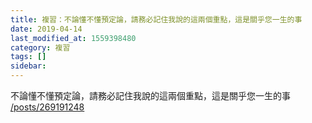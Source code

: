```yaml
---
title: 複習：不論懂不懂預定論，請務必記住我說的這兩個重點，這是關乎您一生的事
date: 2019-04-14
last_modified_at: 1559398480
category: 複習
tags: []
sidebar: 
---
```


<p>不論懂不懂預定論，請務必記住我說的這兩個重點，這是關乎您一生的事<br/>
<a href="/posts/269191248" target="_blank">/posts/269191248</a></p>
<p> </p>
